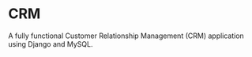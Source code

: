 # CRM
A fully functional Customer Relationship Management (CRM) application using Django and MySQL.
